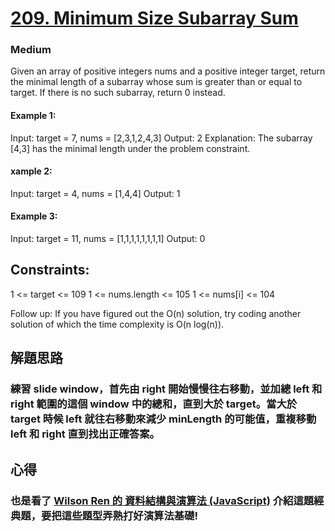 # [209. Minimum Size Subarray Sum](https://leetcode.com/problems/minimum-size-subarray-sum/)
### Medium

Given an array of positive integers nums and a positive integer target, return the minimal length of a 
subarray
 whose sum is greater than or equal to target. If there is no such subarray, return 0 instead.

 

#### Example 1:
Input: target = 7, nums = [2,3,1,2,4,3]
Output: 2
Explanation: The subarray [4,3] has the minimal length under the problem constraint.

#### xample 2:
Input: target = 4, nums = [1,4,4]
Output: 1

#### Example 3:
Input: target = 11, nums = [1,1,1,1,1,1,1,1]
Output: 0

## Constraints:

1 <= target <= 109
1 <= nums.length <= 105
1 <= nums[i] <= 104

Follow up: If you have figured out the O(n) solution, try coding another solution of which the time complexity is O(n log(n)).

## 解題思路
### 練習 slide window，首先由 right 開始慢慢往右移動，並加總 left 和 right 範圍的這個 window 中的總和，直到大於 target。當大於 target 時候 left 就往右移動來減少 minLength 的可能值，重複移動 left 和 right 直到找出正確答案。

## 心得
### 也是看了 [Wilson Ren 的 資料結構與演算法 (JavaScript)](https://www.udemy.com/course/algorithm-data-structure) 介紹這題經典題，要把這些題型弄熟打好演算法基礎!